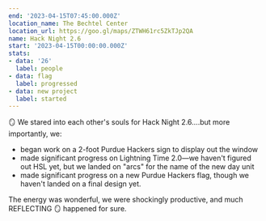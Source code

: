 ```yaml
---
end: '2023-04-15T07:45:00.000Z'
location_name: The Bechtel Center
location_url: https://goo.gl/maps/ZTWH61rc5ZkTJp2QA
name: Hack Night 2.6
start: '2023-04-15T00:00:00.000Z'
stats:
- data: '26'
  label: people
- data: flag
  label: progressed
- data: new project
  label: started
---
```


🪞 We stared into each other's souls for Hack Night 2.6....but more importantly, we:

- began work on a 2-foot Purdue Hackers sign to display out the window
- made significant progress on Lightning Time 2.0—we haven't figured out HSL yet, but we landed on "arcs" for the name of the new day unit
- made significant progress on a new Purdue Hackers flag, though we haven't landed on a final design yet.

The energy was wonderful, we were shockingly productive, and much REFLECTING 🪞 happened for sure.